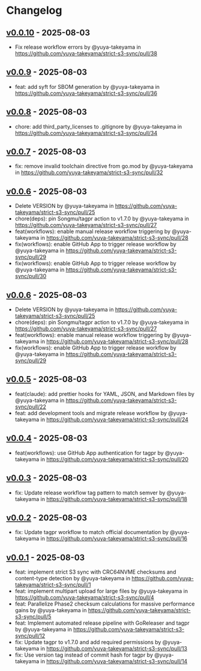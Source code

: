 # Changelog

## [v0.0.10](https://github.com/yuya-takeyama/strict-s3-sync/compare/v0.0.9...v0.0.10) - 2025-08-03
- Fix release workflow errors by @yuya-takeyama in https://github.com/yuya-takeyama/strict-s3-sync/pull/38

## [v0.0.9](https://github.com/yuya-takeyama/strict-s3-sync/compare/v0.0.8...v0.0.9) - 2025-08-03
- feat: add syft for SBOM generation by @yuya-takeyama in https://github.com/yuya-takeyama/strict-s3-sync/pull/36

## [v0.0.8](https://github.com/yuya-takeyama/strict-s3-sync/compare/v0.0.7...v0.0.8) - 2025-08-03
- chore: add third_party_licenses to .gitignore by @yuya-takeyama in https://github.com/yuya-takeyama/strict-s3-sync/pull/34

## [v0.0.7](https://github.com/yuya-takeyama/strict-s3-sync/compare/v0.0.6...v0.0.7) - 2025-08-03
- fix: remove invalid toolchain directive from go.mod by @yuya-takeyama in https://github.com/yuya-takeyama/strict-s3-sync/pull/32

## [v0.0.6](https://github.com/yuya-takeyama/strict-s3-sync/compare/v0.0.5...v0.0.6) - 2025-08-03
- Delete VERSION by @yuya-takeyama in https://github.com/yuya-takeyama/strict-s3-sync/pull/25
- chore(deps): pin Songmu/tagpr action to v1.7.0 by @yuya-takeyama in https://github.com/yuya-takeyama/strict-s3-sync/pull/27
- feat(workflows): enable manual release workflow triggering by @yuya-takeyama in https://github.com/yuya-takeyama/strict-s3-sync/pull/28
- fix(workflows): enable GitHub App to trigger release workflow by @yuya-takeyama in https://github.com/yuya-takeyama/strict-s3-sync/pull/29
- fix(workflows): enable GitHub App to trigger release workflow by @yuya-takeyama in https://github.com/yuya-takeyama/strict-s3-sync/pull/30

## [v0.0.6](https://github.com/yuya-takeyama/strict-s3-sync/compare/v0.0.5...v0.0.6) - 2025-08-03
- Delete VERSION by @yuya-takeyama in https://github.com/yuya-takeyama/strict-s3-sync/pull/25
- chore(deps): pin Songmu/tagpr action to v1.7.0 by @yuya-takeyama in https://github.com/yuya-takeyama/strict-s3-sync/pull/27
- feat(workflows): enable manual release workflow triggering by @yuya-takeyama in https://github.com/yuya-takeyama/strict-s3-sync/pull/28
- fix(workflows): enable GitHub App to trigger release workflow by @yuya-takeyama in https://github.com/yuya-takeyama/strict-s3-sync/pull/29

## [v0.0.5](https://github.com/yuya-takeyama/strict-s3-sync/compare/v0.0.4...v0.0.5) - 2025-08-03
- feat(claude): add prettier hooks for YAML, JSON, and Markdown files by @yuya-takeyama in https://github.com/yuya-takeyama/strict-s3-sync/pull/22
- feat: add development tools and migrate release workflow by @yuya-takeyama in https://github.com/yuya-takeyama/strict-s3-sync/pull/24

## [v0.0.4](https://github.com/yuya-takeyama/strict-s3-sync/compare/v0.0.3...v0.0.4) - 2025-08-03
- feat(workflows): use GitHub App authentication for tagpr by @yuya-takeyama in https://github.com/yuya-takeyama/strict-s3-sync/pull/20

## [v0.0.3](https://github.com/yuya-takeyama/strict-s3-sync/compare/v0.0.2...v0.0.3) - 2025-08-03
- fix: Update release workflow tag pattern to match semver by @yuya-takeyama in https://github.com/yuya-takeyama/strict-s3-sync/pull/18

## [v0.0.2](https://github.com/yuya-takeyama/strict-s3-sync/compare/v0.0.1...v0.0.2) - 2025-08-03
- fix: Update tagpr workflow to match official documentation by @yuya-takeyama in https://github.com/yuya-takeyama/strict-s3-sync/pull/16

## [v0.0.1](https://github.com/yuya-takeyama/strict-s3-sync/commits/v0.0.1) - 2025-08-03
- feat: implement strict S3 sync with CRC64NVME checksums and content-type detection by @yuya-takeyama in https://github.com/yuya-takeyama/strict-s3-sync/pull/1
- feat: implement multipart upload for large files by @yuya-takeyama in https://github.com/yuya-takeyama/strict-s3-sync/pull/4
- feat: Parallelize Phase2 checksum calculations for massive performance gains by @yuya-takeyama in https://github.com/yuya-takeyama/strict-s3-sync/pull/5
- feat: Implement automated release pipeline with GoReleaser and tagpr by @yuya-takeyama in https://github.com/yuya-takeyama/strict-s3-sync/pull/12
- fix: Update tagpr to v1.7.0 and add required permissions by @yuya-takeyama in https://github.com/yuya-takeyama/strict-s3-sync/pull/13
- fix: Use version tag instead of commit hash for tagpr by @yuya-takeyama in https://github.com/yuya-takeyama/strict-s3-sync/pull/14
